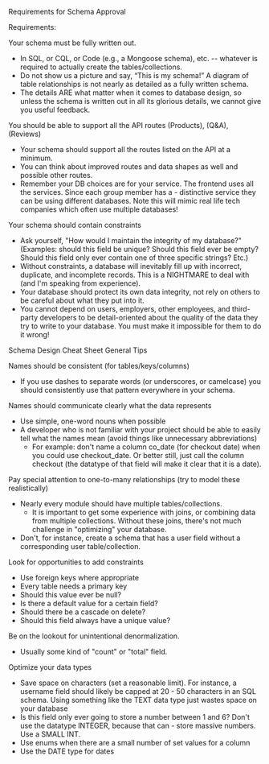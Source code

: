 Requirements for Schema Approval

Requirements:

Your schema must be fully written out.
- In SQL, or CQL, or Code (e.g., a Mongoose schema), etc. -- whatever is required to actually create the tables/collections.
- Do not show us a picture and say, “This is my schema!” A diagram of table relationships is not nearly as detailed as a fully written schema.
- The details ARE what matter when it comes to database design, so unless the schema is written out in all its glorious details, we cannot give you useful feedback.

You should be able to support all the API routes (Products), (Q&A), (Reviews)
- Your schema should support all the routes listed on the API at a minimum.
- You can think about improved routes and data shapes as well and possible other routes.
- Remember your DB choices are for your service. The frontend uses all the services. Since each group member has a - distinctive service they can be using different databases. Note this will mimic real life tech companies which often use multiple databases!

Your schema should contain constraints
- Ask yourself, "How would I maintain the integrity of my database?" (Examples: should this field be unique? Should this field ever be empty? Should this field only ever contain one of three specific strings? Etc.)
- Without constraints, a database will inevitably fill up with incorrect, duplicate, and incomplete records. This is a NIGHTMARE to deal with (and I'm speaking from experience).
- Your database should protect its own data integrity, not rely on others to be careful about what they put into it.
- You cannot depend on users, employers, other employees, and third-party developers to be detail-oriented about the quality of the data they try to write to your database. You must make it impossible for them to do it wrong!



Schema Design Cheat Sheet
General Tips

Names should be consistent (for tables/keys/columns)
- If you use dashes to separate words (or underscores, or camelcase) you should consistently use that pattern everywhere in your schema.

Names should communicate clearly what the data represents
- Use simple, one-word nouns when possible
- A developer who is not familiar with your project should be able to easily tell what the names mean (avoid things like unnecessary abbreviations)
  - For example: don't name a column co_date (for checkout date) when you could use checkout_date. Or better still, just call the column checkout (the datatype of that field will make it clear that it is a date).

Pay special attention to one-to-many relationships (try to model these realistically)
- Nearly every module should have multiple tables/collections.
  - It is important to get some experience with joins, or combining data from multiple collections. Without these joins, there's not much challenge in "optimizing" your database.
- Don't, for instance, create a schema that has a user field without a corresponding user table/collection.

Look for opportunities to add constraints
- Use foreign keys where appropriate
- Every table needs a primary key
- Should this value ever be null?
- Is there a default value for a certain field?
- Should there be a cascade on delete?
- Should this field always have a unique value?

Be on the lookout for unintentional denormalization.
- Usually some kind of "count" or "total" field.

Optimize your data types
- Save space on characters (set a reasonable limit). For instance, a username field should likely be capped at 20 - 50 characters in an SQL schema. Using something like the TEXT data type just wastes space on your database
- Is this field only ever going to store a number between 1 and 6? Don't use the datatype INTEGER, because that can - store massive numbers. Use a SMALL INT.
- Use enums when there are a small number of set values for a column
- Use the DATE type for dates
